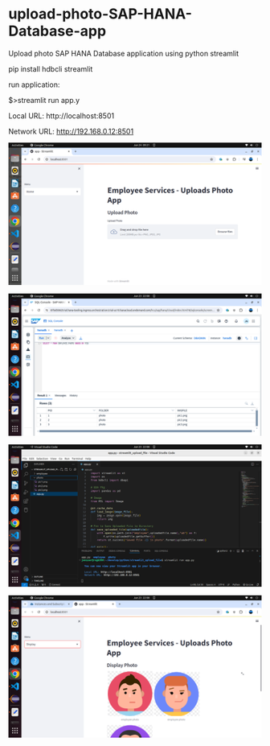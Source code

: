 # upload-photo-SAP-HANA-Database-app
Upload photo SAP HANA Database application using python streamlit

pip install hdbcli streamlit

run application:

$>streamlit run app.y

Local URL: http://localhost:8501

Network URL: http://192.168.0.12:8501

![alt text](https://github.com/jenizar/upload-photo-SAP-HANA-Database-app/blob/main/screenshot/pic1.png)

![alt text](https://github.com/jenizar/upload-photo-SAP-HANA-Database-app/blob/main/screenshot/pic2.png)

![alt text](https://github.com/jenizar/upload-photo-SAP-HANA-Database-app/blob/main/screenshot/pic3.png)

![alt text](https://github.com/jenizar/upload-photo-SAP-HANA-Database-app/blob/main/screenshot/pic4.png)


